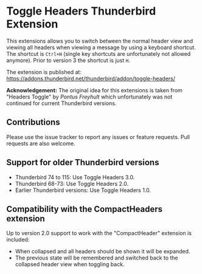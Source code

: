 # Toggle Headers Thunderbird Extension

This extensions allows you to switch between the normal header view and viewing all headers when viewing a message by using a keyboard shortcut.
The shortcut is `Ctrl+H` (single key shortcuts are unfortunately not allowed anymore).
Prior to version 3 the shortcut is just `H`.

The extension is published at: https://addons.thunderbird.net/thunderbird/addon/toggle-headers/

**Acknowledgement:** The original idea for this extensions is taken from "Headers Toggle" by _Pontus Freyhult_ which unfortunately was not continued for current Thunderbird versions.

## Contributions

Please use the issue tracker to report any issues or feature requests.
Pull requests are also welcome.

## Support for older Thunderbird versions

* Thunderbird 74 to 115: Use Toggle Headers 3.0.
* Thunderbird 68-73: Use Toggle Headers 2.0.
* Earlier Thunderbird versions: Use Toggle Headers 1.0.

## Compatibility with the CompactHeaders extension

Up to version 2.0 support to work with the "CompactHeader" extension is included:

* When collapsed and all headers should be shown it will be expanded.
* The previous state will be remembered and switched back to the collapsed header view when toggling back.
